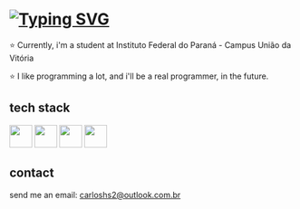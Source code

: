 
# [![Typing SVG](https://readme-typing-svg.demolab.com?font=Pacifico&pause=1000&color=FF0000&background=887E7200&center=true&vCenter=true&random=false&width=435&lines=I'm+Carlos!%F0%9F%98%BD)](https://git.io/typing-svg)

:star: Currently, i'm a student at Instituto Federal do Paraná - Campus União da Vitória

:star: I like programming a lot, and i'll be a real programmer, in the future.

## tech stack
 <img src="https://cdn.jsdelivr.net/gh/devicons/devicon/icons/python/python-original.svg" width="40" height="40" /> <img src="https://cdn.jsdelivr.net/gh/devicons/devicon/icons/c/c-original.svg" width="40" height="40"/> <img src="https://cdn.jsdelivr.net/gh/devicons/devicon/icons/mysql/mysql-original.svg" width="40" height="40" /> <img src="https://cdn.jsdelivr.net/gh/devicons/devicon@latest/icons/java/java-original.svg" width="40" height="40"/>

## contact

send me an email: carloshs2@outlook.com.br
